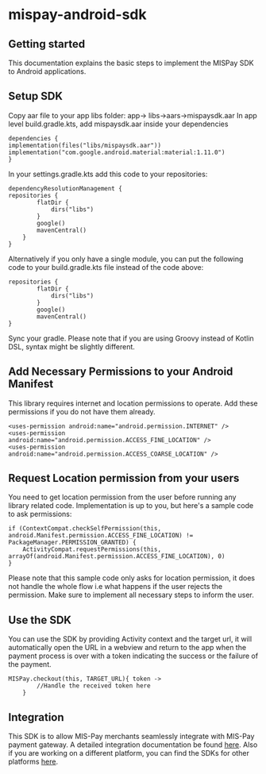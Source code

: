 # mispay-android-sdk
## Getting started
This documentation explains the basic steps to implement the MISPay SDK to Android applications.
## Setup SDK
Copy aar file to your app libs folder: app-> libs->aars->mispaysdk.aar
In app level build.gradle.kts, add mispaysdk.aar inside your dependencies
```
dependencies {
implementation(files("libs/mispaysdk.aar"))
implementation("com.google.android.material:material:1.11.0")
}
```
In your settings.gradle.kts add this code to your repositories:
```
dependencyResolutionManagement {
repositories {
        flatDir {
            dirs("libs")
        }
        google()
        mavenCentral()
    }
}
```

Alternatively if you only have a single module, you can put the following code to your build.gradle.kts file instead of the code above:

```
repositories {
        flatDir {
            dirs("libs")
        }
        google()
        mavenCentral()
}
```

Sync your gradle. Please note that if you are using Groovy instead of Kotlin DSL, syntax might be slightly different.
## Add Necessary Permissions to your Android Manifest
This library requires internet and location permissions to operate. Add these permissions if you do not have them already.
```
<uses-permission android:name="android.permission.INTERNET" />
<uses-permission android:name="android.permission.ACCESS_FINE_LOCATION" />
<uses-permission android:name="android.permission.ACCESS_COARSE_LOCATION" />
```
## Request Location permission from your users
You need to get location permission from the user before running any library related code. Implementation is up to you, but here's a sample code to ask permissions:
```
if (ContextCompat.checkSelfPermission(this, android.Manifest.permission.ACCESS_FINE_LOCATION) != PackageManager.PERMISSION_GRANTED) {
    ActivityCompat.requestPermissions(this, arrayOf(android.Manifest.permission.ACCESS_FINE_LOCATION), 0)
}
```
Please note that this sample code only asks for location permission, it does not handle the whole flow i.e what happens if the user rejects the permission. Make sure to implement all necessary steps to inform the user.
## Use the SDK
You can use the SDK by providing Activity context and the target url, it will automatically open the URL in a webview and return to the app when the payment process is over with a token indicating the success or the failure of the payment.
```
MISPay.checkout(this, TARGET_URL){ token ->
        //Handle the received token here
    }
```
## Integration
This SDK is to allow MIS-Pay merchants seamlessly integrate with MIS-Pay payment gateway.
A detailed integration documentation be found [here](https://cdn.mispay.co/common/documents/Integration_Guide.pdf).
Also if you are working on a different platform, you can find the SDKs for other platforms [here](https://github.com/mispay-bnpl?tab=repositories).
